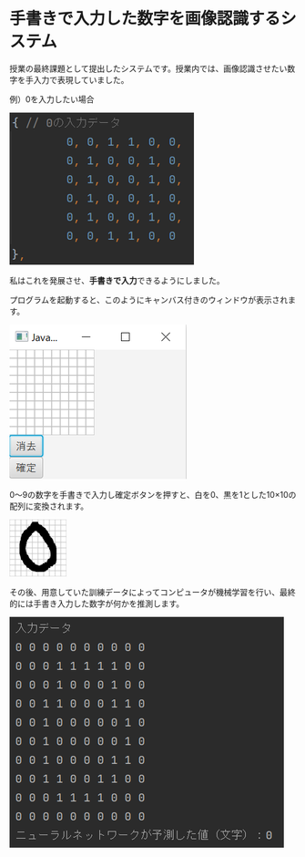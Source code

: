 # 手書きで入力した数字を画像認識するシステム

授業の最終課題として提出したシステムです。授業内では、画像認識させたい数字を手入力で表現していました。

例）0を入力したい場合

![0を入力したい場合](入力例.png)

私はこれを発展させ、**手書きで入力**できるようにしました。

プログラムを起動すると、このようにキャンバス付きのウィンドウが表示されます。

![ウィンドウ](ウィンドウ.png)

0～9の数字を手書きで入力し確定ボタンを押すと、白を0、黒を1とした10×10の配列に変換されます。

![数字](test.png)

その後、用意していた訓練データによってコンピュータが機械学習を行い、最終的には手書き入力した数字が何かを推測します。

![推論結果](推論結果.png)
